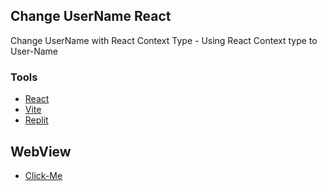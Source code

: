 ## Change UserName React

Change UserName with React Context Type - Using React Context type to User-Name 


### Tools
- [React](https://reactjs.org/)
- [Vite](https://vitejs.dev/)
- [Replit](https://replit.com/@Biademade)

## WebView
- [Click-Me](https://Change-UserName-React.biademade.repl.co)


